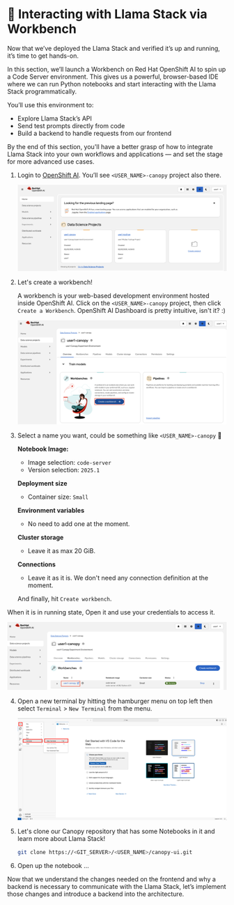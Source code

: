 # 📘 Interacting with Llama Stack via Workbench

Now that we’ve deployed the Llama Stack and verified it’s up and running, it’s time to get hands-on.

In this section, we’ll launch a Workbench on Red Hat OpenShift AI to spin up a Code Server environment. This gives us a powerful, browser-based IDE where we can run Python notebooks and start interacting with the Llama Stack programmatically.

You’ll use this environment to:

- Explore Llama Stack’s API
- Send test prompts directly from code
- Build a backend to handle requests from our frontend

By the end of this section, you'll have a better grasp of how to integrate Llama Stack into your own workflows and applications — and set the stage for more advanced use cases.

1. Login to [OpenShift AI](https://rhods-dashboard-redhat-ods-applications.<CLUSTER_DOMAIN>/). You’ll see `<USER_NAME>-canopy` project also there. 

   ![openshift-ai.png](./images/openshift-ai.png)

2. Let's create a workbench!   

   A workbench is your web-based development environment hosted inside OpenShift AI. Click on the `<USER_NAME>-canopy` project, then click `Create a Workbench`. OpenShift AI Dashboard is pretty intuitive, isn't it? :)
   
   ![create-workbench.png](./images/create-workbench.png)

3. Select a name you want, could be something like `<USER_NAME>-canopy` 🌳

    **Notebook Image:** 

    - Image selection: `code-server`
    - Version selection: `2025.1`
  
    **Deployment size**
    - Container size: `Small`

    **Environment variables**
    - No need to add one at the moment.

    **Cluster storage**
    - Leave it as max 20 GiB.

    **Connections**
    - Leave it as it is. We don't need any connection definition at the moment.

    And finally, hit `Create workbench`.

When it is in running state, Open it and use your credentials to access it.

   ![open-workbench.png](./images/open-workbench.png)

4. Open a new terminal by hitting the hamburger menu on top left then select `Terminal` > `New Terminal` from the menu.

   ![code-server-terminal.png](./images/code-server-terminal.png)

5. Let's clone our Canopy repository that has some Notebooks in it and learn more about Llama Stack!

   ```bash
   git clone https://<GIT_SERVER>/<USER_NAME>/canopy-ui.git
   ```

6. Open up the notebook ...




Now that we understand the changes needed on the frontend and why a backend is necessary to communicate with the Llama Stack, let’s implement those changes and introduce a backend into the architecture.

